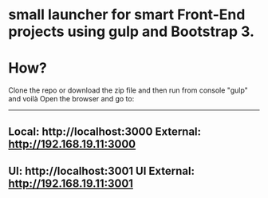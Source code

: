 # small launcher for smart Front-End projects using gulp and Bootstrap 3.

# How?

Clone the repo or download the zip file and then run from console "gulp" and voilà
Open the browser and go to:

 --------------------------------------
 Local: http://localhost:3000
 External: http://192.168.19.11:3000
 --------------------------------------
 UI: http://localhost:3001
 UI External: http://192.168.19.11:3001
 --------------------------------------


